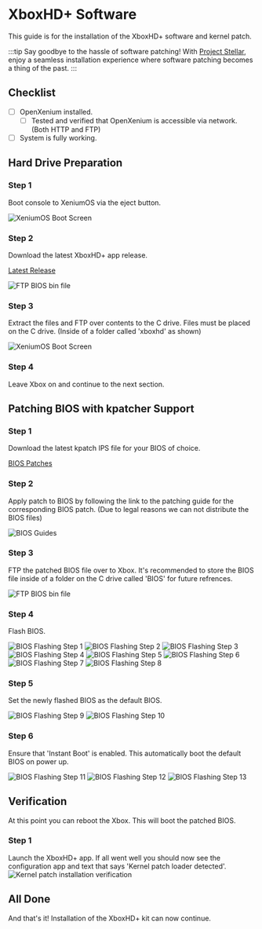 # XboxHD+ Software
This guide is for the installation of the XboxHD+ software and kernel patch.

:::tip
Say goodbye to the hassle of software patching! With [Project Stellar](https://makemhz.com/products/stellar),
enjoy a seamless installation experience where software patching becomes a thing of the past.
:::

## Checklist
- [ ] OpenXenium installed.
  - [ ] Tested and verified that OpenXenium is accessible via network. (Both HTTP and FTP)
- [ ] System is fully working.

## Hard Drive Preparation

### Step 1
Boot console to XeniumOS via the eject button.

![XeniumOS Boot Screen](./images/xeniumos.png)

### Step 2
Download the latest XboxHD+ app release.

[Latest Release](https://github.com/MakeMHz/xbox-hd-plus-app/releases/latest)

![FTP BIOS bin file](./images/latest_release.png)

### Step 3
Extract the files and FTP over contents to the C drive. Files must be placed on the C drive. (Inside of a folder called 'xboxhd' as shown)

![XeniumOS Boot Screen](./images/ftp_app.png)

### Step 4
Leave Xbox on and continue to the next section.

## Patching BIOS with kpatcher Support

### Step 1
Download the latest kpatch IPS file for your BIOS of choice.

[BIOS Patches](https://github.com/MakeMHz/xbox-hd-plus/blob/master/patches/README.md#xbox-kernel-patches-kpatch---xboxhd)

### Step 2
Apply patch to BIOS by following the link to the patching guide for the corresponding BIOS patch. (Due to legal reasons we can not distribute the BIOS files)

![BIOS Guides](./images/patches_guide.png)

### Step 3
FTP the patched BIOS file over to Xbox. It's recommended to store the BIOS file inside of a folder on the C drive called 'BIOS' for future refrences.

![FTP BIOS bin file](./images/ftp_bios.png)

### Step 4
Flash BIOS.

![BIOS Flashing Step 1](./images/flash_step1.png)
![BIOS Flashing Step 2](./images/flash_step2.png)
![BIOS Flashing Step 3](./images/flash_step3.png)
![BIOS Flashing Step 4](./images/flash_step4.png)
![BIOS Flashing Step 5](./images/flash_step5.png)
![BIOS Flashing Step 6](./images/flash_step6.png)
![BIOS Flashing Step 7](./images/flash_step7.png)
![BIOS Flashing Step 8](./images/flash_step8.png)

### Step 5
Set the newly flashed BIOS as the default BIOS.

![BIOS Flashing Step 9](./images/flash_step9.png)
![BIOS Flashing Step 10](./images/flash_step10.png)

### Step 6
Ensure that 'Instant Boot' is enabled. This automatically boot the default BIOS on power up.

![BIOS Flashing Step 11](./images/flash_step11.png)
![BIOS Flashing Step 12](./images/flash_step12.png)
![BIOS Flashing Step 13](./images/flash_step13.png)

## Verification
At this point you can reboot the Xbox. This will boot the patched BIOS.

### Step 1
Launch the XboxHD+ app. If all went well you should now see the configuration app and text that says 'Kernel patch loader detected'.
![Kernel patch installation verification](./images/KPatch-Verification.png)

## All Done
And that's it! Installation of the XboxHD+ kit can now continue.
